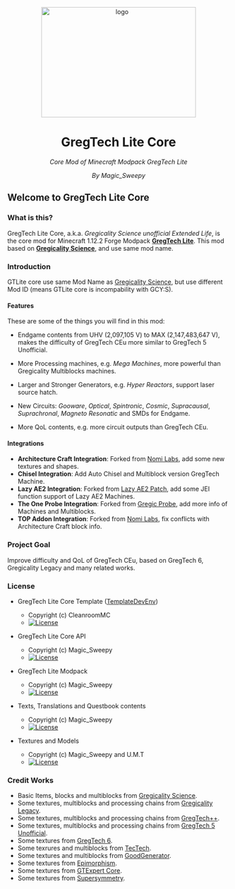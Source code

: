 <p align="center">
  <img src="logo.png" width=350 height="250" alt="logo">
</p>
<h1 align="center">GregTech Lite Core</h1>
<p align="center">
  <i>Core Mod of Minecraft Modpack GregTech Lite</i>
</p>
<p align="center">
  <i>By Magic_Sweepy</i>
</p>

## Welcome to GregTech Lite Core

### What is this?

GregTech Lite Core, a.k.a. _Gregicality Science unofficial Extended Life_, is the core mod for Minecraft 1.12.2 Forge Modpack __[GregTech Lite](https://www.mcmod.cn/modpack/655.html)__. This mod based on **[Gregicality Science](https://github.com/GregTechCEu/gregicality-science)**, and use same mod name.

### Introduction

GTLite core use same Mod Name as [Gregicality Science](https://github.com/GregTechCEu/gregicality-science), but use different Mod ID (means GTLite core is incompability with GCY:S).

#### Features

These are some of the things you will find in this mod:

- Endgame contents from UHV (2,097,105 V) to MAX (2,147,483,647 V), makes the difficulty of GregTech CEu more similar to GregTech 5 Unofficial.

- More Processing machines, e.g. _Mega Machines_, more powerful than Gregicality Multiblocks machines.

- Larger and Stronger Generators, e.g. _Hyper Reactors_, support laser source hatch.

- New Circuits: _Gooware_, _Optical_, _Spintronic_, _Cosmic_, _Supracausal_, _Suprachronal_, _Magneto Resonatic_ and SMDs for Endgame.

- More QoL contents, e.g. more circuit outputs than GregTech CEu.

#### Integrations

- __Architecture Craft Integration__: Forked from [Nomi Labs](https://github.com/Nomi-CEu/Nomi-Labs), add some new textures and shapes.
- __Chisel Integration__: Add Auto Chisel and Multiblock version GregTech Machine.
- __Lazy AE2 Integration__: Forked from [Lazy AE2 Patch](https://github.com/Team-Fruit/Lazy-AE2-Patch), add some JEI function support of Lazy AE2 Machines.
- __The One Probe Integration__: Forked from [Gregic Probe](https://github.com/vfyjxf/GregicProbe), add more info of Machines and Multiblocks.
- __TOP Addon Integration__: Forked from [Nomi Labs](https://github.com/Nomi-CEu/Nomi-Labs), fix conflicts with Architecture Craft block info.

### Project Goal

Improve difficulty and QoL of GregTech CEu, based on GregTech 6, Gregicality Legacy and many related works.

### License

* GregTech Lite Core Template ([TemplateDevEnv](https://github.com/CleanroomMC/TemplateDevEnv))
  - Copyright (c) CleanroomMC
  - [![License](https://img.shields.io/badge/License-MIT-red.svg?style=flat-square)](http://opensource.org/licenses/MIT)

* GregTech Lite Core API
  - Copyright (c) Magic_Sweepy
  - [![License](https://img.shields.io/badge/License-MIT-red.svg?style=flat-square)](http://opensource.org/licenses/MIT)

* GregTech Lite Modpack
  - Copyright (c) Magic_Sweepy
  - [![License](https://img.shields.io/badge/License-AGPLv3-blue.svg?style=flat-square)](https://gitlab.com/sweep_tosho/gregtech-lite/-/blob/main/license)

* Texts, Translations and Questbook contents
  - Copyright (c) Magic_Sweepy
  - [![License](https://img.shields.io/badge/License-CC%20BY--NC--SA%203.0-yellow.svg?style=flat-square)](https://creativecommons.org/licenses/by-nc-sa/3.0/)

* Textures and Models
  - Copyright (c) Magic_Sweepy and U.M.T
  - [![License](https://img.shields.io/badge/License-CC%20BY--NC--SA%203.0-yellow.svg?style=flat-square)](https://creativecommons.org/licenses/by-nc-sa/3.0/)

### Credit Works

* Basic Items, blocks and multiblocks from [Gregicality Science](https://github.com/GregTechCEu/gregicality-science).
* Some textures, multiblocks and processing chains from [Gregicality Legacy](https://github.com/GregTechCEu/gregicality-legacy).
* Some textures, multiblocks and processing chains from [GregTech++](https://github.com/GTNewHorizons/GTplusplus).
* Some textures, multiblocks and processing chains from [GregTech 5 Unofficial](https://github.com/GTNewHorizons/GT5-Unofficial).
* Some textures from [GregTech 6](https://github.com/GregTech6/gregtech6).
* Some texrures and multiblocks from [TecTech](https://github.com/Technus/TecTech).
* Some textures and multiblocks from [GoodGenerator](https://github.com/GTNewHorizons/GoodGenerator).
* Some textures from [Epimorphism](https://gitlab.com/gtcnc/epimorphism-core).
* Some textures from [GTExpert Core](https://github.com/GTModpackTeam/GTExpert-Core/).
* Some textures from [Supersymmetry](https://github.com/SymmetricDevs/Supersymmetry).